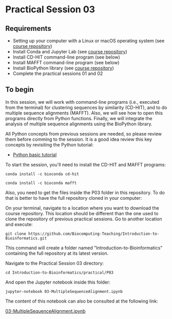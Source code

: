 # Practical Session 03

## Requirements

* Setting up your computer with a Linux or macOS operating system (see [course repository](https://github.com/Biocomputing-Teaching/Introduction-to-Bioinformatics))
* Install Conda and Jupyter Lab (see [course repository](https://github.com/Biocomputing-Teaching/Introduction-to-Bioinformatics))
* Install CD-HIT command-line program (see below)
* Install MAFFT command-line program (see below)
* Install BioPython library (see [course repository](https://github.com/Biocomputing-Teaching/Introduction-to-Bioinformatics))
* Complete the practical sessions 01 and 02

## To begin

In this session, we will work with command-line programs (i.e., executed from the terminal) for clustering sequences by similarity (CD-HIT), and to do multiple sequence alignments (MAFFT). Also, we will see how to open this programs directly from Python functions. Finally, we will integrate the analysis of multiple sequence alignments using the BioPython library.

All Python concepts from previous sessions are needed, so please review them before comming to the session. It is a good idea review this key concepts by revisiting the Python tutorial:

- [Python basic tutorial](https://www.tutorialspoint.com/python/index.htm)

To start the session, you'll need to install the CD-HIT and MAFFT programs:

```conda install -c bioconda cd-hit```

```conda install -c bioconda mafft```

 Also, you need to get the files inside the P03 folder in this repository. To do that is better to have the full repository cloned in your computer:

On your terminal, navigate to a location where you want to download the course repository. This location should be different than the one used to clone the repository of previous practical sessions. Go to another location and execute:

```
git clone https://github.com/Biocomputing-Teaching/Introduction-to-Bioinformatics.git
```

This command will create a folder named "Introduction-to-Bioinformatics" containing the full repository at its latest version.

Navigate to the Practical Session 03 directory:

```
cd Introduction-to-Bioinformatics/practical/P03
```

And open the Jupyter notebook inside this folder:

```
jupyter-notebook 03-MultipleSequenceAlignment.ipynb
```

The content of this notebook can also be consulted at the following link:

[03-MultipleSequenceAlignment.ipynb](https://github.com/Biocomputing-Teaching/Introduction-to-Bioinformatics/blob/main/practical/P03/03-MultipleSequenceAlignment.ipynb)
